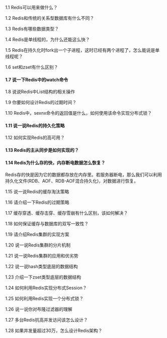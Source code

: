 1.1 Redis可以用来做什么？

1.2 Redis和传统的关系型数据库有什么不同？

1.3 Redis有哪些数据类型？

1.4 Redis是单线程的，为什么还能这么快？

1.5 Redis在持久化时fork出一个子进程，这时已经有两个进程了，怎么能说是单线程呢？

1.6 set和zset有什么区别？

#### 1.7 说一下Redis中的watch命令

1.8 说说Redis中List结构的相关操作

1.9 你要如何设计Redis的过期时间？

1.10 Redis中，sexnx命令的返回值是什么，如何使用该命令实现分布式锁？

#### 1.11 说一说Redis的持久化策略

1.12 如何实现Redis的高可用？

#### 1.13 Redis的主从同步是如何实现的？

#### 1.14 Redis为什么存的快，内存断电数据怎么恢复？

Redis存的快是因为它的数据都存放在内存里。若服务器断电，那么我们可以利用持久化文件(RDB、AOF、RDB-AOF混合持久化)，对数据进行恢复。

1.15 说一说Redis的缓存淘汰策略

1.16 请介绍一下Redis的过期策略

1.17 缓存穿透、缓存击穿、缓存雪崩有什么区别，该如何解决？

1.18 如何保证缓存与数据库的双写一致性？

1.19 请介绍Redis集群的实现方案

1.20 说一说Redis集群的分片机制

1.21 说一说Redis集群的应用和优劣势

1.22 说一说hash类型底层的数据结构

1.23 介绍一下zset类型底层的数据结构

1.24 如何利用Redis实现分布式Session？

1.25 如何利用Redis实现一个分布式锁？

1.26 说一说你对布隆过滤器的理解

1.27 多台Redis抗高并发访问该怎么设计？

1.28 如果并发量超过30万，怎么设计Redis架构？


